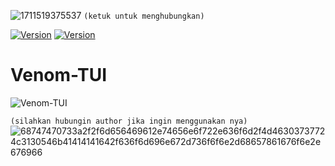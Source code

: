 ![1711519375537](https://github.com/FakeAXL00/Venom-TUI/assets/164671698/981ce73d-12f7-4185-b720-87d9afc29b6c)
``(ketuk untuk menghubungkan)`` 

[![Version](https://img.shields.io/badge/FakeAXL-00-brightgreen.svg?maxAge=259200)]()
[![Version](https://img.shields.io/badge/NamePack-:VenomTUI-brightgreen.svg?maxAge=259200)]()

# Venom-TUI 
![Venom-TUI](https://github.com/FakeAXL00/Venom-TUI/assets/164671698/6b148cc7-af2c-4b58-8a70-6913924d2206)

``(silahkan hubungin author jika ingin menggunakan nya)``
![68747470733a2f2f6d656469612e74656e6f722e636f6d2f4d46303737724c3130546b41414141642f636f6d696e672d736f6f6e2d68657861676f6e2e676966](https://github.com/FakeAXL00/Venom-S/assets/164671698/9818251b-2c80-4d3f-b15f-3c3b765638d8)

